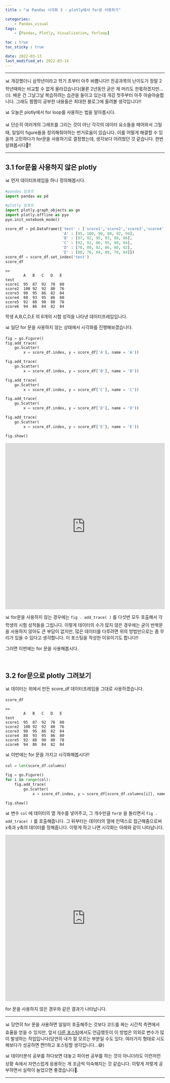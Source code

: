 ```yaml
---
title : "📊 Pandas 시각화 3 - plotly에서 for문 사용하기"

categories:
    - Pandas_visual
tags:
    - [Pandas, Plotly, Visualization, forloop]

toc : true
toc_sticky : true

date: 2022-03-13
last_modified_at: 2022-03-14
---
```


* * *

📊 개강했더니 삼학년이라고 학기 초부터 아주 바쁩니다!! 전공과목의 난이도가 정말 2학년때와는 비교할 수 없게 올라갔습니다(물론 2년동안 굳은 제 머리도 한몫하겠지만...🙄). 배운 건 그날그날 복습하려는 습관을 들이고 있는데 개강 첫주부터 아주 아슬아슬합니다. 그래도 짬짬이 공부한 내용들은 최대한 블로그에 올려볼 생각입니다!!  


📊 오늘은 plotly에서 for loop를 사용하는 법을 알아봅시다.  


📊 단순히 여러개의 그래프를 그리는 것이 아닌 각각의 데이터 요소들을 떼어와서 그릴때, 일일이 figure들을 정의해줘야하는 번거로움이 있습니다. 이를 어떨게 해결할 수 있을까 고민하다가 for문을 사용하기로 결정했는데, 생각보다 어려웠던 것 같습니다. 한번 살펴봅시다🙂!!  



* * *  

## 3.1 for문을 사용하지 않은 plotly  



📊 먼저 데이터프레임을 하나 정의해봅시다.  

```py
#pandas 임포트
import pandas as pd

#plotly 임포트
import plotly.graph_objects as go
import plotly.offline as pyo
pyo.init_notebook_mode()
```  

```py
score_df = pd.DataFrame({'test' : ['score1','score2','score3','score4','score5','score6'],
                         'A' : [95, 100, 90, 88, 92, 94],
                         'B' : [87, 92, 95, 93, 88, 86],
                         'C' : [92, 92, 86, 95, 90, 84],
                         'D' : [78, 80, 82, 86, 80, 82],
                         'E' : [80, 76, 84, 80, 78, 84]})
score_df = score_df.set_index('test')
score_df
```  

```
>>
        A	B	C	D	E
test					
score1	95	87	92	78	80
score2	100	92	92	80	76
score3	90	95	86	82	84
score4	88	93	95	86	80
score5	92	88	90	80	78
score6	94	86	84	82	84
```  


학생 A,B,C,D,E 의 6개의 시험 성적을 나타낸 데이터프레임입니다.  


📊 일단 for 문을 사용하지 않는 상태에서 시각화를 진행해보겠습니다.  


```py
fig = go.Figure()
fig.add_trace(
    go.Scatter(
        x = score_df.index, y = score_df['A'], name = 'A'))

fig.add_trace(
    go.Scatter(
        x = score_df.index, y = score_df['B'], name = 'B'))

fig.add_trace(
    go.Scatter(
        x = score_df.index, y = score_df['C'], name = 'C'))

fig.add_trace(
    go.Scatter(
        x = score_df.index, y = score_df['D'], name = 'D'))

fig.add_trace(
    go.Scatter(
        x = score_df.index, y = score_df['E'], name = 'E'))

fig.show()
```  

<iframe id="igraph" scrolling="no" style="border:none;" seamless="seamless" src="https://plotly.com/~nyamin9/1.embed" height="525" width="100%"></iframe><br>   


📊 for문을 사용하지 않는 경우에는 `fig . add_trace( )` 를 다섯번 모두 호출해서 각 학생의 시험 성적들을 그립니다. 이렇게 데이터의 수가 많지 않은 경우에는 굳이 반복문을 사용하지 않아도 큰 부담이 없지만, 많은 데이터를 다루려면 위의 방법만으로는 좀 무리가 있을 수 있다고 생각합니다. 이 포스팅을 작성한 이유이기도 합니다!!  


그러면 이번에는 for 문을 사용해봅시다.  

<br>  



## 3.2 for문으로 plotly 그려보기  



📊 데이터는 위에서 만든 score_df 데이터프레임을 그대로 사용하겠습니다. 

```py
score_df
```  

```
>>
        A	B	C	D	E
test					
score1	95	87	92	78	80
score2	100	92	92	80	76
score3	90	95	86	82	84
score4	88	93	95	86	80
score5	92	88	90	80	78
score6	94	86	84	82	84
```  

📊 이번에는 for 문을 가지고 시각화해봅시다!!  

```py
col = len(score_df.columns)

fig = go.Figure()
for i in range(col):
    fig.add_trace(
        go.Scatter(
            x = score_df.index, y = score_df[score_df.columns[i]], name = score_df.columns[i]))

fig.show()
```  
📊 변수 `col` 에 데이터의 열 개수를 넣어주고, 그 개수만큼 `for문` 을 돌리면서 `fig . add_trace( )` 를 호출해줍니다. 그 뒤부터는 데이터의 열에 인덱스로 접근해줌으로써 x축과 y축의 데이터를 정해줍니다. 이렇게 하고 나면 시각화는 아래와 같이 나타납니다.  


<iframe id="igraph" scrolling="no" style="border:none;" seamless="seamless" src="https://plotly.com/~nyamin9/4.embed" height="525" width="100%"></iframe><br>  

for 문을 사용하지 않은 경우와 같은 결과가 나타납니다.  

* * *  

📊 당연히 for 문을 사용하면 일일이 호출해주는 것보다 코드를 짜는 시간적 측면에서 효율을 얻을 수 있지만, 앞서 [다른 포스팅](https://nyamin9.github.io/pandas_practice/practice2-3/)에서도 언급했듯이 이 방법은 의외로 변수가 많이 발생하는 작업입니다(당연히 내가 잘 모르는 부분일 수도 있다. 여러가지 형태로 시도해보다가 성공하면 짠!!하고 포스팅할 생각입니다...😅)  

📊 데이터분석 공부를 하다보면 대놓고 파이썬 공부를 하는 것이 아니더라도 이런저런 상황 속에서 자연스럽게 응용하는 게 조금씩 익숙해지는 것 같습니다. 이렇게 저렇게 공부하면서 실력이 늘었으면 좋겠습니다🙌.  

***  

